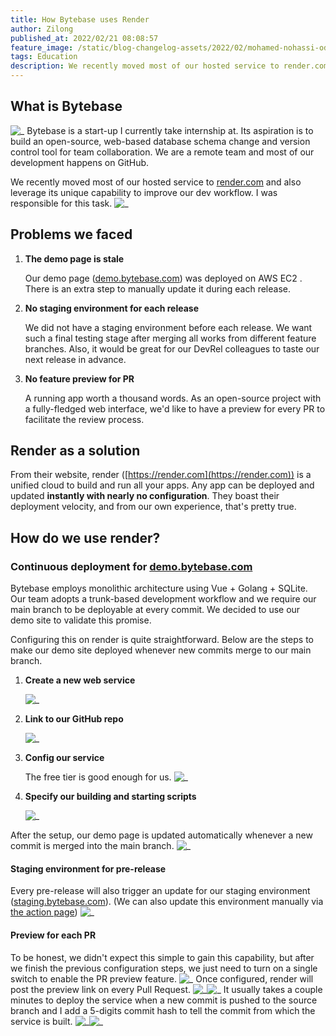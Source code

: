 ```yaml
---
title: How Bytebase uses Render
author: Zilong
published_at: 2022/02/21 08:08:57
feature_image: /static/blog-changelog-assets/2022/02/mohamed-nohassi-odxB5oIG_iA-unsplash.jpg
tags: Education
description: We recently moved most of our hosted service to render.com and also leverage its unique capability to improve our dev workflow. I was responsible for this task.
---
```


## What is Bytebase

![_](/static/blog-changelog-assets/2022/02/bb1.png)
Bytebase is a start-up I currently take internship at. Its aspiration is to build an open-source, web-based database schema change and version control tool for team collaboration. We are a remote team and most of our development happens on GitHub.

We recently moved most of our hosted service to [render.com](render.com) and also leverage its unique capability to improve our dev workflow. I was responsible for this task.
![_](/static/blog-changelog-assets/2022/02/--2021-12-30---2.18.55.png)

## Problems we faced

1. **The demo page is stale**

   Our demo page ([demo.bytebase.com](demo.bytebase.com)) was deployed on AWS EC2 . There is an extra step to manually update it during each release.

2. **No staging environment for each release**

   We did not have a staging environment before each release. We want such a final testing stage after merging all works from different feature branches. Also, it would be great for our DevRel colleagues to taste our next release in advance.

3. **No feature preview for PR**

   A running app worth a thousand words. As an open-source project with a fully-fledged web interface, we'd like to have a preview for every PR to facilitate the review process.

## Render as a solution

From their website, render ([https://render.com](https://render.com)) is a unified cloud to build and run all your apps. Any app can be deployed and updated **instantly with nearly no configuration**. They boast their deployment velocity, and from our own experience, that's pretty true.

## How do we use render?

### Continuous deployment for [demo.bytebase.com](http://demo.bytebase.com/)

Bytebase employs monolithic architecture using Vue + Golang + SQLite. Our team adopts a trunk-based development workflow and we require our main branch to be deployable at every commit. We decided to use our demo site to validate this promise.

Configuring this on render is quite straightforward. Below are the steps to make our demo site deployed whenever new commits merge to our main branch.

1. **Create a new web service**

   ![_](/static/blog-changelog-assets/2022/02/--2022-01-04---10.22.37.png)

2. **Link to our GitHub repo**

   ![_](/static/blog-changelog-assets/2022/02/Unknown.png)

3. **Config our service**

   The free tier is good enough for us.
   ![_](/static/blog-changelog-assets/2022/02/Unknown-2-1.png)

4. **Specify our building and starting scripts**

   ![_](/static/blog-changelog-assets/2022/02/Unknown-3.png)

After the setup, our demo page is updated automatically whenever a new commit is merged into the main branch.
![_](/static/blog-changelog-assets/2022/02/Unknown-4.png)

#### Staging environment for pre-release

Every pre-release will also trigger an update for our staging environment ([staging.bytebase.com](staging.bytebase.com)). (We can also update this environment manually via [the action page](https://github.com/bytebase/bytebase/actions/workflows/staging.yml))
![_](/static/blog-changelog-assets/2022/02/Unknown-5.png)

#### Preview for each PR

To be honest, we didn't expect this simple to gain this capability, but after we finish the previous configuration steps, we just need to turn on a single switch to enable the PR preview feature.
![_](/static/blog-changelog-assets/2022/02/Unknown-6.png)
Once configured, render will post the preview link on every Pull Request.
![_](/static/blog-changelog-assets/2022/02/Unknown-7.png)![_](/static/blog-changelog-assets/2022/02/Unknown-8-1.png)
It usually takes a couple minutes to deploy the service when a new commit is pushed to the source branch and I add a 5-digits commit hash to tell the commit from which the service is built.
![_](/static/blog-changelog-assets/2022/02/Unknown-8-2.png)![_](/static/blog-changelog-assets/2022/02/Unknown-9.png)
